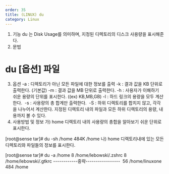 ```yaml
---
order: 35
title: (LINUX) du
category: Linux
---
```


1. 기능
du 는 Disk Usage를 의미하며, 지정된 디렉토리의 디스크 사용량을 표시해준다.
2. 문법 
# du [옵션] 파일
3. 옵션
-a : 디렉토리가 아닌 모든 파일에 대한 정보를 출력
-k : 결과 값을 KB 단위로 출력한다. (기본값)
-m : 결과 값을 MB 단위로 출력한다.
-h : 사용자가 이해하기 쉬운 용량의 단위를 표시한다. ((ex) KB,MB,GB)
-l : 하드 링크의 용량을 모두 계산한다. 
-s : 사용량의 총 합계만 출력한다. 
-S : 하위 디렉토리를 합치지 않고, 각각을 나누어서 계산한다.
지정된 디렉토리 내의 파일과 모든 하위 디렉토리의 용량, 내용까지 볼 수 있다.
4. 사용방법 및 정보
가) home 디렉토리 내의 사용량의 총합을 알아보기 쉬운 단위로 표시한다.

[root@sense tar]# du -sh /home
484K /home
나) home 디렉토리내에 있는 모든 디렉토리와 파일들의 정보를 표시한다.

[root@sense tar]# du -a /home
8 /home/lebowski/.zshrc
8 /home/lebowski/.gtkrc
------------중략----------------- 
56 /home/linuxone
484 /home

